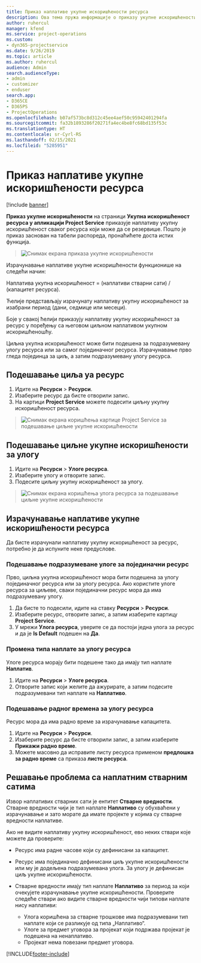 ```yaml
---
title: Приказ наплативе укупне искоришћености ресурса
description: Ова тема пружа информације о приказу укупне искоришћености ресурса.
author: ruhercul
manager: kfend
ms.service: project-operations
ms.custom:
- dyn365-projectservice
ms.date: 9/26/2019
ms.topic: article
ms.author: ruhercul
audience: Admin
search.audienceType:
- admin
- customizer
- enduser
search.app:
- D365CE
- D365PS
- ProjectOperations
ms.openlocfilehash: b07af573bc8d312c45ee4aef50c95942401294fa
ms.sourcegitcommit: fa32b1893286f20271fa4ec4be8fc68bd135f53c
ms.translationtype: HT
ms.contentlocale: sr-Cyrl-RS
ms.lasthandoff: 02/15/2021
ms.locfileid: "5285951"
---
```

# <a name="view-chargeable-utilization-for-resources"></a>Приказ наплативе укупне искоришћености ресурса

[!include [banner](../includes/psa-now-project-operations.md)]
 
**Приказ укупне искоришћености** на страници **Укупна искоришћеност ресурса у апликацији Project Service** приказује наплативу укупну искоришћеност сваког ресурса који може да се резервише. Пошто је приказ заснован на табели распореда, пронаћићете доста истих функција.

> ![Снимак екрана приказа укупне искоришћености](media/FAQ-utilization-1.png)
 

Израчунавање наплативе укупне искоришћености функционише на следећи начин:

   Наплатива укупна искоришћеност = (наплативи стварни сати) / (капацитет ресурса).

Ћелије представљају израчунату наплативу укупну искоришћеност за изабрани период (дани, седмице или месеци).

Боје у свакој ћелији приказују наплативу укупну искоришћеност за ресурс у поређењу са његовом циљном наплативом укупном искоришћеношћу. 

Циљна укупна искоришћеност може бити подешена за подразумевану улогу ресурса или за самог појединачног ресурса. Израчунавање прво гледа појединца за циљ, а затим подразумевану улогу ресурса.

## <a name="set-target-on-a-resource"></a>Подешавање циља уа ресурс

1. Идите на **Ресурси** \> **Ресурси**. 
2. Изаберите ресурс да бисте отворили запис. 
3. На картици **Project Service** можете подесити циљну укупну искоришћеност ресурса.

> ![Снимак екрана коришћења картице Project Service за подешавање циљне укупне искоришћености](media/FAQ-utilization-2.png)
 
## <a name="set-target-utilization-on-a-role"></a>Подешавање циљне укупне искоришћености за улогу

1. Идите на **Ресурси** \> **Улоге ресурса**. 
2. Изаберите улогу и отворите запис. 
3. Подесите циљну укупну искоришћеност за улогу.

> ![Снимак екрана коришћења улога ресурса за подешавање циљне укупне искоришћености](media/FAQ-utilization-3.png)
 
## <a name="calculate-chargeable-utilization-for-a-resource"></a>Израчунавање наплативе укупне искоришћености ресурса

Да бисте израчунали наплативу укупну искоришћеност за ресурс, потребно је да испуните неке предуслове. 

### <a name="set-default-role-for-individual-resource"></a>Подешавање подразумеване улоге за појединачни ресурс

Прво, циљна укупна искоришћеност мора бити подешена за улогу појединачног ресурса или за улогу ресурса. Ако користите улоге ресурса за циљеве, сваки појединачни ресурс мора да има подразумевану улогу. 

1. Да бисте то подесили, идите на ставку **Ресурси** \> **Ресурси**. 
2. Изаберите ресурс, отворите запис, а затим изаберите картицу **Project Service**. 
3. У мрежи **Улога ресурса**, уверите се да постоји једна улога за ресурс и да је **Is Default** подешен на **Да**.
 
### <a name="change-billing-type-for-resource-role"></a>Промена типа наплате за улогу ресурса

Улоге ресурса морају бити подешене тако да имају тип наплате **Наплатив**. 

1. Идите на **Ресурси** \> **Улоге ресурса**. 
2. Отворите запис који желите да ажурирате, а затим подесите подразумевани тип наплате на **Наплативо**.

### <a name="set-working-hours-for-resource-role"></a>Подешавање радног времена за улогу ресурса
 
Ресурс мора да има радно време за израчунавање капацитета. 

1. Идите на **Ресурси** \> **Ресурси**. 
2. Изаберите ресурс да бисте отворили запис, а затим изаберите **Прикажи радно време**. 
3. Можете масовно да исправите листу ресурса применом **предлошка за радно време** са приказа **листе ресурса**.

## <a name="troubleshooting-chargeable-actual-hours"></a>Решавање проблема са наплатним стварним сатима

Извор наплативих стварних сати је ентитет **Стварне вредности**. Стварне вредности чији је тип наплате **Наплативо** су обухваћени у израчунавање и зато морате да имате пројекте у којима су стварне вредности наплативе.

Ако не видите наплативу укупну искоришћеност, ево неких ствари које можете да проверите:

- Ресурс има радне часове који су дефинисани за капацитет.
- Ресурс има појединачно дефинисани циљ укупне искоришћености или му је додељена подразумевана улога. За улогу је дефинисан циљ укупне искоришћености.
- Стварне вредности имају тип наплате **Наплативо** за период за који очекујете израчунавање укупне искоришћености. Проверите следеће ствари ако видите стварне вредности чији типови наплате нису наплативи:

  - Улога коришћена за стварне трошкове има подразумевани тип наплате који се разликује од типа „Наплативо“.
  - Улоге за предмет уговора за пројекат који подржава пројекат је подешена на ненаплативо.
  - Пројекат нема повезани предмет уговора.



[!INCLUDE[footer-include](../includes/footer-banner.md)]